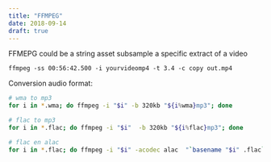 ```yaml
---
title: "FFMPEG"
date: 2018-09-14
draft: true
---
```


FFMEPG could be a string asset subsample a specific extract of a video

```
ffmpeg -ss 00:56:42.500 -i yourvideomp4 -t 3.4 -c copy out.mp4         
```


Conversion audio format:

```sh
# wma to mp3
for i in *.wma; do ffmpeg -i "$i" -b 320kb "${i%wma}mp3"; done

# flac to mp3
for i in *.flac; do ffmpeg -i "$i"  -b 320kb "${i%flac}mp3"; done

# flac en alac
for i in *.flac; do ffmpeg -i "$i" -acodec alac  "`basename "$i" .flac`.m4a"; done;
```
